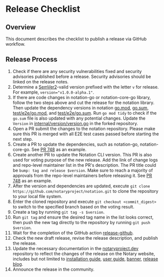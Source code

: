 # Release Checklist

## Overview

This document describes the checklist to publish a release via GitHub workflow.

## Release Process

1. Check if there are any security vulnerabilities fixed and security advisories published before a release. Security advisories should be linked on the release notes.
1. Determine a [SemVer2](https://semver.org/)-valid version prefixed with the letter `v` for release. For example, `version="v1.0.0-alpha.1"`.
1. If there are code changes in notation-go or notation-core-go library, follow the two steps above and cut the release for the notation library. Then update the dependency versions in notation [go.mod](go.mod), [go.sum](go.sum), [test/e2e/go.mod](test/e2e/go.mod), and [test/e2e/go.sum](test/e2e/go.sum). Run `go mod tidy` to check if the `go.sum` file is also updated with any potential changes. Update the `Version` in [internal/version/version.go](internal/version/version.go#L5) in the forked repository. 
1. Open a PR submit the changes to the notation repository. Please make sure this PR is merged with all E2E test cases passed before starting the next step.
1. Create a PR to update the dependencies, such as notation-go, notation-core-go. See [PR 748](https://github.com/notaryproject/notation/pull/748) as an example.
1. Create another PR to update the Notation CLI version. This PR is also used for voting purpose of the new release. Add the link of change logs and repo-level maintainer list in the PR's description. The PR title could be `bump: tag and release $version`. Make sure to reach a majority of approvals from the repo-level maintainers before releasing it. See [PR 748](https://github.com/notaryproject/notation/pull/748) as an example.
1. After the version and dependencies are updated, execute `git clone https://github.com/notaryproject/notation.git` to clone the repository to your local file system.
1. Enter the cloned repository and execute `git checkout <commit_digest>` to switch to the specified branch based on the voting result.
1. Create a tag by running `git tag -s $version`.
1. Run `git tag` and ensure the desired tag name in the list looks correct, then push the new tag directly to the repository by running `git push $version`.
1. Wait for the completion of the GitHub action [release-github](https://github.com/notaryproject/notation/actions/workflows/release-github.yml).
1. Check the new draft release, revise the release description, and publish the release.
1. Update the necessary documentation in the [notaryproject.dev](https://github.com/notaryproject/notaryproject.dev) repository to reflect the changes of the release on the Notary website, includes but not limited to [installation guide](https://github.com/notaryproject/notaryproject.dev/blob/main/content/en/docs/installation/cli.md), [user guide](https://github.com/notaryproject/notaryproject.dev/tree/main/content/en/docs/how-to), [banner](https://github.com/notaryproject/notaryproject.dev/blob/main/layouts/partials/banner.html), [release blog](https://github.com/notaryproject/notaryproject.dev/tree/main/content/en/blog).
1. Announce the release in the community.
